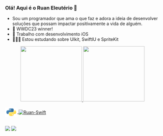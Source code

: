 ### Olá! Aqui é o Ruan Eleutério 👋

- Sou um programador que ama o que faz e adora a ideia de desenvolver soluções que possam impactar positivamente a vida de alguém.
- 🥇 WWDC23 winner! 
- 🍎 Trabalho com desenvolvimento iOS
- 👩🏻‍💻 Estou estudando sobre UIkit, SwiftIU e SpriteKit

<div align="center">

  <a href="https://github.com/RuanERGM">
  <img height="180em" width="200em" src="https://github-readme-stats.vercel.app/api?username=RuanERGM&show_icons=true&theme=radical&include_all_commits=true&count_private=true"/>
  <img height="180em"  width="200em" src="https://github-readme-stats.vercel.app/api/top-langs/?username=RuanERGM&layout=compact&langs_count=9&theme=radical"/>
  
</div>

<div style="display: inline_block"><br>

  <img align="center" alt="Ruan-Python" height="30" width="40" src="https://raw.githubusercontent.com/devicons/devicon/master/icons/python/python-original.svg">
  <img align="center" alt="Ruan-Swift" height="30" width="40" src="https://cdn.jsdelivr.net/gh/devicons/devicon/icons/swift/swift-original.svg" />

</div>

##

<div> 

  <a href = "mailto:ruanmagalhaes161@gmail.com"><img src="https://img.shields.io/badge/-Gmail-%23333?style=for-the-badge&logo=gmail&logoColor=white" target="_blank"></a>
  <a href="www.linkedin.com/in/ruan-eleuterio" target="_blank"><img src="https://img.shields.io/badge/-LinkedIn-%230077B5?style=for-the-badge&logo=linkedin&logoColor=white" target="_blank"></a> 
 
</div>
